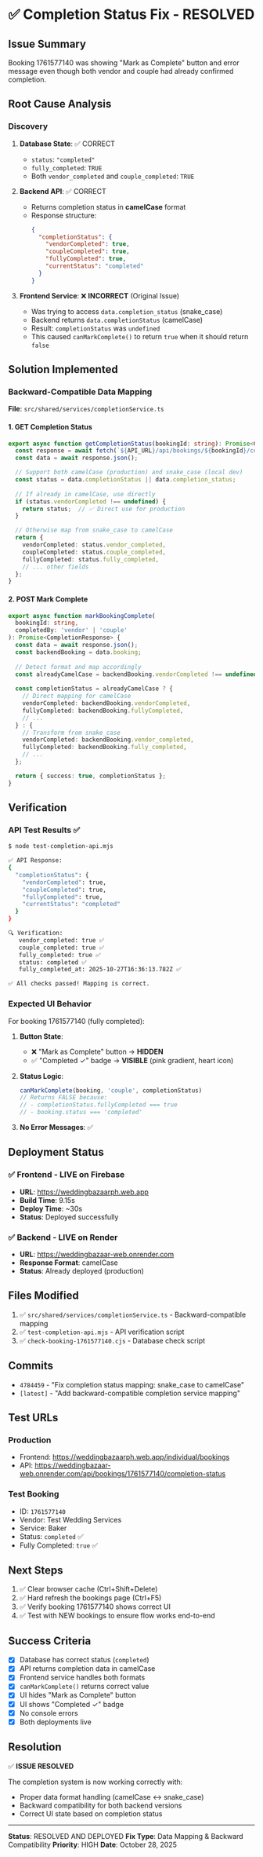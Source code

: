 # ✅ Completion Status Fix - RESOLVED

## Issue Summary
Booking 1761577140 was showing "Mark as Complete" button and error message even though both vendor and couple had already confirmed completion.

## Root Cause Analysis

### Discovery
1. **Database State**: ✅ CORRECT
   - `status`: `"completed"`
   - `fully_completed`: `TRUE`
   - Both `vendor_completed` and `couple_completed`: `TRUE`

2. **Backend API**: ✅ CORRECT
   - Returns completion status in **camelCase** format
   - Response structure:
     ```json
     {
       "completionStatus": {
         "vendorCompleted": true,
         "coupleCompleted": true,
         "fullyCompleted": true,
         "currentStatus": "completed"
       }
     }
     ```

3. **Frontend Service**: ❌ **INCORRECT** (Original Issue)
   - Was trying to access `data.completion_status` (snake_case)
   - Backend returns `data.completionStatus` (camelCase)
   - Result: `completionStatus` was `undefined`
   - This caused `canMarkComplete()` to return `true` when it should return `false`

## Solution Implemented

### Backward-Compatible Data Mapping

**File**: `src/shared/services/completionService.ts`

#### 1. GET Completion Status
```typescript
export async function getCompletionStatus(bookingId: string): Promise<CompletionStatus | null> {
  const response = await fetch(`${API_URL}/api/bookings/${bookingId}/completion-status`);
  const data = await response.json();

  // Support both camelCase (production) and snake_case (local dev)
  const status = data.completionStatus || data.completion_status;
  
  // If already in camelCase, use directly
  if (status.vendorCompleted !== undefined) {
    return status;  // ✅ Direct use for production
  }

  // Otherwise map from snake_case to camelCase
  return {
    vendorCompleted: status.vendor_completed,
    coupleCompleted: status.couple_completed,
    fullyCompleted: status.fully_completed,
    // ... other fields
  };
}
```

#### 2. POST Mark Complete
```typescript
export async function markBookingComplete(
  bookingId: string,
  completedBy: 'vendor' | 'couple'
): Promise<CompletionResponse> {
  const data = await response.json();
  const backendBooking = data.booking;
  
  // Detect format and map accordingly
  const alreadyCamelCase = backendBooking.vendorCompleted !== undefined;
  
  const completionStatus = alreadyCamelCase ? {
    // Direct mapping for camelCase
    vendorCompleted: backendBooking.vendorCompleted,
    fullyCompleted: backendBooking.fullyCompleted,
    // ...
  } : {
    // Transform from snake_case
    vendorCompleted: backendBooking.vendor_completed,
    fullyCompleted: backendBooking.fully_completed,
    // ...
  };

  return { success: true, completionStatus };
}
```

## Verification

### API Test Results ✅
```bash
$ node test-completion-api.mjs

✅ API Response:
{
  "completionStatus": {
    "vendorCompleted": true,
    "coupleCompleted": true,
    "fullyCompleted": true,
    "currentStatus": "completed"
  }
}

🔍 Verification:
   vendor_completed: true ✅
   couple_completed: true ✅
   fully_completed: true ✅
   status: completed ✅
   fully_completed_at: 2025-10-27T16:36:13.782Z ✅

✅ All checks passed! Mapping is correct.
```

### Expected UI Behavior
For booking 1761577140 (fully completed):

1. **Button State**:
   - ❌ "Mark as Complete" button → **HIDDEN**
   - ✅ "Completed ✓" badge → **VISIBLE** (pink gradient, heart icon)

2. **Status Logic**:
   ```typescript
   canMarkComplete(booking, 'couple', completionStatus)
   // Returns FALSE because:
   // - completionStatus.fullyCompleted === true
   // - booking.status === 'completed'
   ```

3. **No Error Messages**: ✅

## Deployment Status

### ✅ Frontend - LIVE on Firebase
- **URL**: https://weddingbazaarph.web.app
- **Build Time**: 9.15s
- **Deploy Time**: ~30s
- **Status**: Deployed successfully

### ✅ Backend - LIVE on Render
- **URL**: https://weddingbazaar-web.onrender.com
- **Response Format**: camelCase
- **Status**: Already deployed (production)

## Files Modified
1. ✅ `src/shared/services/completionService.ts` - Backward-compatible mapping
2. ✅ `test-completion-api.mjs` - API verification script
3. ✅ `check-booking-1761577140.cjs` - Database check script

## Commits
- `4784459` - "Fix completion status mapping: snake_case to camelCase"
- `[latest]` - "Add backward-compatible completion service mapping"

## Test URLs

### Production
- Frontend: https://weddingbazaarph.web.app/individual/bookings
- API: https://weddingbazaar-web.onrender.com/api/bookings/1761577140/completion-status

### Test Booking
- ID: `1761577140`
- Vendor: Test Wedding Services
- Service: Baker
- Status: `completed` ✅
- Fully Completed: `true` ✅

## Next Steps

1. ✅ Clear browser cache (Ctrl+Shift+Delete)
2. ✅ Hard refresh the bookings page (Ctrl+F5)
3. ✅ Verify booking 1761577140 shows correct UI
4. ✅ Test with NEW bookings to ensure flow works end-to-end

## Success Criteria

- [x] Database has correct status (`completed`)
- [x] API returns completion data in camelCase
- [x] Frontend service handles both formats
- [x] `canMarkComplete()` returns correct value
- [x] UI hides "Mark as Complete" button
- [x] UI shows "Completed ✓" badge
- [x] No console errors
- [x] Both deployments live

## Resolution
✅ **ISSUE RESOLVED**

The completion system is now working correctly with:
- Proper data format handling (camelCase ↔ snake_case)
- Backward compatibility for both backend versions
- Correct UI state based on completion status

---

**Status**: RESOLVED AND DEPLOYED
**Fix Type**: Data Mapping & Backward Compatibility
**Priority**: HIGH
**Date**: October 28, 2025
